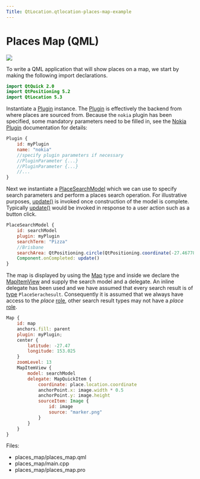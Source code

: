 ```yaml
---
Title: QtLocation.qtlocation-places-map-example
---
```

        
Places Map (QML)
================

<span class="subtitle"></span>
<span id="details"></span>
![](https://developer.ubuntu.com/static/devportal_uploaded/666ee216-9e3a-41be-b553-7db4e8c25a94-api/apps/qml/sdk-15.04.1/qtlocation-places-map-example/images/places-map.jpg)

To write a QML application that will show places on a map, we start by making the following import declarations.

``` qml
import QtQuick 2.0
import QtPositioning 5.2
import QtLocation 5.3
```

Instantiate a [Plugin](../../sdk-15.04.1/QtLocation.location-places-qml.md#plugin) instance. The [Plugin](../../sdk-15.04.1/QtLocation.location-places-qml.md#plugin) is effectively the backend from where places are sourced from. Because the `nokia` plugin has been specified, some mandatory parameters need to be filled in, see the [Nokia Plugin](../../sdk-15.04.1/QtLocation.location-plugin-nokia.md#mandatory-parameters) documentation for details:

``` qml
Plugin {
    id: myPlugin
    name: "nokia"
    //specify plugin parameters if necessary
    //PluginParameter {...}
    //PluginParameter {...}
    //...
}
```

Next we instantiate a [PlaceSearchModel](../../sdk-15.04.1/QtLocation.PlaceSearchModel.md) which we can use to specify search parameters and perform a places search operation. For illustrative purposes, [update()](../../sdk-15.04.1/QtLocation.PlaceSearchModel.md#update-method) is invoked once construction of the model is complete. Typically [update()](../../sdk-15.04.1/QtLocation.PlaceSearchModel.md#update-method) would be invoked in response to a user action such as a button click.

``` qml
PlaceSearchModel {
    id: searchModel
    plugin: myPlugin
    searchTerm: "Pizza"
    //Brisbane
    searchArea: QtPositioning.circle(QtPositioning.coordinate(-27.46778, 153.02778))
    Component.onCompleted: update()
}
```

The map is displayed by using the [Map](../../sdk-15.04.1/QtLocation.Map.md) type and inside we declare the [MapItemView](../../sdk-15.04.1/QtLocation.MapItemView.md) and supply the search model and a delegate. An inline delegate has been used and we have assumed that every search result is of [type](../../sdk-15.04.1/QtLocation.PlaceSearchModel.md#search-result-types) `PlaceSerachesult`. Consequently it is assumed that we always have access to the *place* [role](../../sdk-15.04.1/QtLocation.PlaceSearchModel.md#placesearchmodel-roles), other search result types may not have a *place* [role](../../sdk-15.04.1/QtLocation.PlaceSearchModel.md#placesearchmodel-roles).

``` qml
Map {
    id: map
    anchors.fill: parent
    plugin: myPlugin;
    center {
        latitude: -27.47
        longitude: 153.025
    }
    zoomLevel: 13
    MapItemView {
        model: searchModel
        delegate: MapQuickItem {
            coordinate: place.location.coordinate
            anchorPoint.x: image.width * 0.5
            anchorPoint.y: image.height
            sourceItem: Image {
                id: image
                source: "marker.png"
            }
        }
    }
}
```

Files:

-   places\_map/places\_map.qml
-   places\_map/main.cpp
-   places\_map/places\_map.pro

